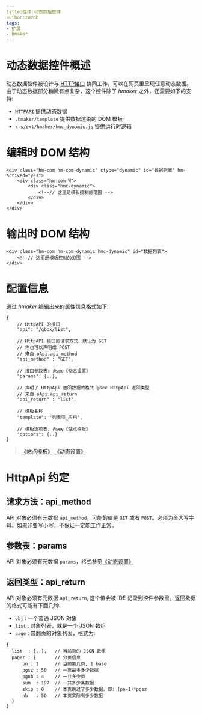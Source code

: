 ```yaml
---
title:控件:动态数据控件
author:zozoh
tags:
- 扩展
- hmaker
---
```


# 动态数据控件概述

动态数据控件被设计与 [HTTP接口](../../core/httpapi.md) 协同工作，可以在网页里呈现任意动态数据。由于动态数据部分稍微有点复杂，这个控件除了 *hmaker* 之外，还需要如下的支持:

- `HTTPAPI` 提供动态数据
- `.hmaker/template` 提供数据渲染的 DOM 模板
- `/rs/ext/hmaker/hmc_dynamic.js` 提供运行时逻辑

# 编辑时 DOM 结构

```
<div class="hm-com hm-com-dynamic" ctype="dynamic" id="数据列表" hm-actived="yes">
    <div class="hm-com-W">
        <div class="hmc-dynamic">
            <!--// 这里是模板控制的范围 -->
        </div>
    </div>
</div>
```

# 输出时 DOM 结构

```
<div class="hm-com hm-com-dynamic hmc-dynamic" id="数据列表">
    <!--// 这里是模板控制的范围 -->
</div>
```

# 配置信息

通过 *hmaker* 编辑出来的属性信息格式如下:

```
{
    // HttpAPI 的接口
    "api": "/gbox/list",
    
    // HttpAPI 接口的请求方式，默认为 GET
    // 你也可以声明成 POST
    // 来自 oApi.api_method
    "api_method" : "GET",
    
    // 接口参数表: @see《动态设置》
    "params": {..},
    
    // 声明了 HttpApi 返回数据的格式 @see HttpApi 返回类型
    // 来自 oApi.api_return
    "api_return" : "list",
    
    // 模板名称
    "template": "列表项_应用",
    
    // 模板选项表: @see《站点模板》
    "options": {..}
}
```

> [《站点模板》](hm_template.md)
> [《动态设置》](hm_setting.md)

# HttpApi 约定

## 请求方法：api_method

API 对象必须有元数据 `api_method`，可能的值是 `GET` 或者 `POST`。必须为全大写字母。如果非要写小写，不保证一定能工作正常。

## 参数表：params

API 对象必须有元数据 `params`，格式参见[《动态设置》](hm_setting.md)

## 返回类型：api_return

API 对象必须有元数据 `api_return`, 这个值会被 IDE 记录到控件参数里。返回数据的格式可能有下面几种:

- `obj`  : 一个普通 JSON 对象
- `list` : 对象列表，就是一个 JSON 数组
- `page` : 带翻页的对象列表，格式为:

```
{
  list  : [..],   // 当前页的 JSON 数组
  pager : {       // 分页信息
      pn : 1      // 当前第几页, 1 base
      pgsz : 50   // 一页最多多少数据
      pgnb : 4    // 一共多少页
      sum  : 197  // 一共多少条数据
      skip : 0    // 本页跳过了多少数据，即: (pn-1)*pgsz
      nb   : 50   // 本页实际有多少数据
  }
}
```



